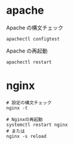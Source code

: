 # apache

Apache の構文チェック

```
apachectl configtest
```

Apache の再起動

```
apachectl restart
```

# nginx

```
# 設定の構文チェック
nginx -t

# Nginxの再起動
systemctl restart nginx
# または
nginx -s reload
```
